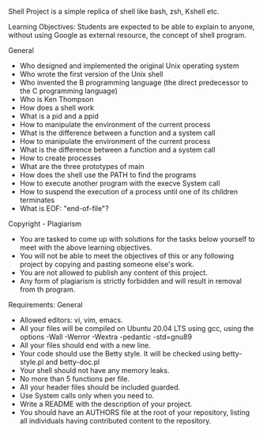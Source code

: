 Shell Project is a simple replica of shell like bash, zsh, Kshell etc.

Learning Objectives:
Students are expected to be able to explain to anyone, without using Google as external resource, the concept of shell program.

General
- Who designed and implemented the original Unix operating system
- Who wrote the first version of the Unix shell
- Who invented the B programming language (the direct predecessor to the C programming language)
- Who is Ken Thompson
- How does a shell work
- What is a pid and a ppid
- How to manipulate the environment of the current process
- What is the difference between a function and a system call
- How to manipulate the environment of the current process
- What is the difference between a function and a system call
- How to create processes
- What are the three prototypes of main
- How does the shell use the PATH to find the programs
- How to execute another program with the execve System call
- How to suspend the execution of a process until one of its children terminates
- What is EOF: "end-of-file"?

Copyright - Plagiarism
- You are tasked to come up with solutions for the tasks below yourself to meet with the above learning objectives.
- You will not be able to meet the objectives of this or any following project by copying and pasting someone else's work.
- You are not allowed to publish any content of this project.
- Any form of plagiarism is strictly forbidden and will result in removal from th program.

Requirements:
General
- Allowed editors: vi, vim, emacs.
- All your files will be compiled on Ubuntu 20.04 LTS using gcc, using the options -Wall -Werror -Wextra -pedantic -std=gnu89
- All your files should end with a new line.
- Your code should use the Betty style. It will be checked using betty-style.pl and betty-doc.pl
- Your shell should not have any memory leaks.
- No more than 5 functions per file.
- All your header files should be included guarded.
- Use System calls only when you need to.
- Write a README with the description of your project.
- You should have an AUTHORS file at the root of your repository, listing all individuals having contributed content to the repository.


